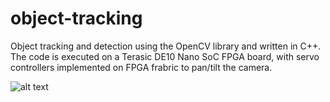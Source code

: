 # object-tracking
Object tracking and detection using the OpenCV library and written in C++.
The code is executed on a Terasic DE10 Nano SoC FPGA board, with servo controllers implemented on FPGA frabric to pan/tilt the camera. 

 
![alt text](https://raw.githubusercontent.com/ronaldynchan/object-tracking/Testbench_Setup.jpg)
